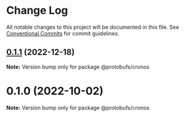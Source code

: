 # Change Log

All notable changes to this project will be documented in this file.
See [Conventional Commits](https://conventionalcommits.org) for commit guidelines.

## [0.1.1](https://github.com/cosmology-tech/proto-registry/compare/@protobufs/cronos@0.1.0...@protobufs/cronos@0.1.1) (2022-12-18)

**Note:** Version bump only for package @protobufs/cronos





# 0.1.0 (2022-10-02)

**Note:** Version bump only for package @protobufs/cronos
